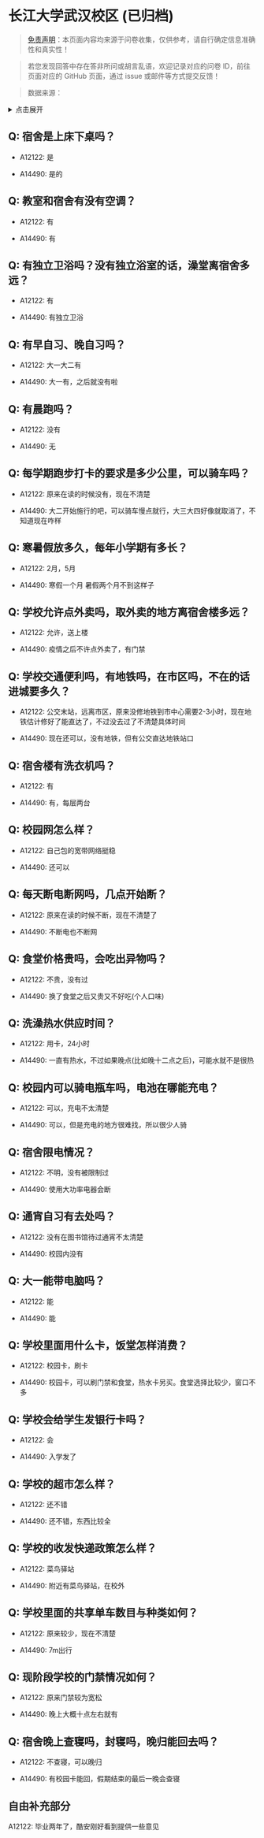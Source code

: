# 长江大学武汉校区 (已归档)

> [免责声明](https://colleges.chat/#_3)：本页面内容均来源于问卷收集，仅供参考，请自行确定信息准确性和真实性！

> 若您发现回答中存在答非所问或胡言乱语，欢迎记录对应的问卷 ID，前往页面对应的 GitHub 页面，通过 issue 或邮件等方式提交反馈！

> 数据来源：

<details><summary>点击展开</summary>
<ul>
<li>A12122: 匿名 (2022 年 06 月)</li>
<li>A14490: 匿名 (2022 年 07 月)</li>
</ul>
</details>

## Q: 宿舍是上床下桌吗？

- A12122: 是

- A14490: 是的

## Q: 教室和宿舍有没有空调？

- A12122: 有

- A14490: 有

## Q: 有独立卫浴吗？没有独立浴室的话，澡堂离宿舍多远？

- A12122: 有

- A14490: 有独立卫浴

## Q: 有早自习、晚自习吗？

- A12122: 大一大二有

- A14490: 大一有，之后就没有啦

## Q: 有晨跑吗？

- A12122: 没有

- A14490: 无

## Q: 每学期跑步打卡的要求是多少公里，可以骑车吗？

- A12122: 原来在读的时候没有，现在不清楚

- A14490: 大二开始施行的吧，可以骑车慢点就行，大三大四好像就取消了，不知道现在咋样

## Q: 寒暑假放多久，每年小学期有多长？

- A12122: 2月，5月

- A14490: 寒假一个月 暑假两个月不到这样子

## Q: 学校允许点外卖吗，取外卖的地方离宿舍楼多远？

- A12122: 允许，送上楼

- A14490: 疫情之后不许点外卖了，有门禁

## Q: 学校交通便利吗，有地铁吗，在市区吗，不在的话进城要多久？

- A12122: 公交末站，远离市区，原来没修地铁到市中心需要2-3小时，现在地铁估计修好了能直达了，不过没去过了不清楚具体时间

- A14490: 现在还可以，没有地铁，但有公交直达地铁站口

## Q: 宿舍楼有洗衣机吗？

- A12122: 有

- A14490: 有，每层两台

## Q: 校园网怎么样？

- A12122: 自己包的宽带网络挺稳

- A14490: 还可以

## Q: 每天断电断网吗，几点开始断？

- A12122: 原来在读的时候不断，现在不清楚了

- A14490: 不断电也不断网

## Q: 食堂价格贵吗，会吃出异物吗？

- A12122: 不贵，没有过

- A14490: 换了食堂之后又贵又不好吃(个人口味)

## Q: 洗澡热水供应时间？

- A12122: 用卡，24小时

- A14490: 一直有热水，不过如果晚点(比如晚十二点之后)，可能水就不是很热

## Q: 校园内可以骑电瓶车吗，电池在哪能充电？

- A12122: 可以，充电不太清楚

- A14490: 可以，但是充电的地方很难找，所以很少人骑

## Q: 宿舍限电情况？

- A12122: 不明，没有被限制过

- A14490: 使用大功率电器会断

## Q: 通宵自习有去处吗？

- A12122: 没有在图书馆待过通宵不太清楚

- A14490: 校园内没有

## Q: 大一能带电脑吗？

- A12122: 能

- A14490: 能

## Q: 学校里面用什么卡，饭堂怎样消费？

- A12122: 校园卡，刷卡

- A14490: 校园卡，可以刷门禁和食堂，热水卡另买。食堂选择比较少，窗口不多

## Q: 学校会给学生发银行卡吗？

- A12122: 会

- A14490: 入学发了

## Q: 学校的超市怎么样？

- A12122: 还不错

- A14490: 还不错，东西比较全

## Q: 学校的收发快递政策怎么样？

- A12122: 菜鸟驿站

- A14490: 附近有菜鸟驿站，在校外

## Q: 学校里面的共享单车数目与种类如何？

- A12122: 原来较少，现在不清楚

- A14490: 7m出行

## Q: 现阶段学校的门禁情况如何？

- A12122: 原来门禁较为宽松

- A14490: 晚上大概十点左右就有

## Q: 宿舍晚上查寝吗，封寝吗，晚归能回去吗？

- A12122: 不查寝，可以晚归

- A14490: 有校园卡能回，假期结束的最后一晚会查寝

## 自由补充部分

A12122: 毕业两年了，酷安刚好看到提供一些意见